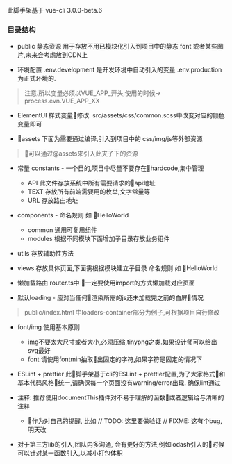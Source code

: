 此脚手架基于 vue-cli 3.0.0-beta.6


### 目录结构

- public 静态资源 用于存放不用已模块化引入到项目中的静态 font 或者某些图片,未来会考虑放到CDN上

- 环境配置 .env.development 是开发环境中自动引入的变量 .env.production为正式环境的. 
>注意.所以变量必须以VUE_APP_开头,使用的时候-> process.evn.VUE_APP_XX

- ElementUI 样式变量修改. src/assets/css/common.scss中改变对应的颜色变量即可

- assets 下面为需要通过编译,引入到项目中的 css/img/js等外部资源
>可以通过@assets来引入此夹子下的资源


- 常量 constants - 一个目的,项目中尽量不要存在hardcode,集中管理
    - API 此文件存放系统中所有需要请求的api地址
    - TEXT 存放所有前端需要用的枚举,文字常量等
    - URL 存放路由地址

- components - 命名规则 如 HelloWorld
    - common 通用可复用组件
    - modules 根据不同模块下面增加子目录存放业务组件

- utils 存放辅助性方法

- views 存放具体页面,下面需根据模块建立子目录 命名规则 如 HelloWorld

- 懒加载路由 router.ts中 一定要使用import的方式懒加载对应页面

- 默认loading - 应对当任何渲染所需的js还未加载完之前的白屏情况
>public/index.html 中loaders-container部分为例子,可根据项目自行修改

- font/img 使用基本原则
    - img不要太大尺寸或者大小,必须压缩,tinypng之类.如果设计师可以给出svg最好
    - font 请使用fontmin抽取出固定的字符,如果字符是固定的情况下

- ESLint + prettier 此脚手架基于cli的ESLint + prettier配置,为了大家格式和基本代码风格统一,请确保每一个页面没有warning/error出现. 确保lint通过

- 注释: 推荐使用documentThis插件对不易于理解的函数或者逻辑给与清晰的注释
    - 作为对自己的提醒, 比如 // TODO: 这里要做验证  // FIXME: 这有个bug,明天改

- 对于第三方lib的引入,团队内多沟通, 会有更好的方法,例如lodash引入的时候可以针对某一函数引入,以减小打包体积